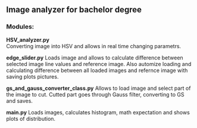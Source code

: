 ## Image analyzer for bachelor degree

### Modules:


**HSV_analyzer.py**\
Converting image into HSV and allows in real time changing parametrs. 


**edge_slider.py** 
Loads image and allows to calculate difference between selected image line values and reference image. 
Also automize loading and calculating difference between all loaded images and refernce image with saving plots pictures. 


**gs_and_gauss_converter_class.py** 
Allows to load image and select part of the image to cut. Cutted part goes through Gauss filter, converting to GS and saves. 

**main.py** 
Loads images, calculates histogram, math expectation and shows plots of distribution.
